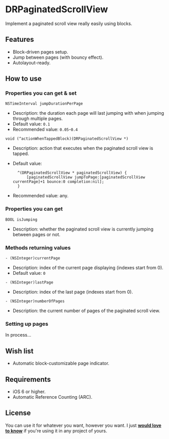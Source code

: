 DRPaginatedScrollView
=====================

Implement a paginated scroll view really easily using blocks.

## Features

- Block-driven pages setup.
- Jump between pages (with bouncy effect).
- Autolayout-ready.

## How to use

### Properties you can get & set

`NSTimeInterval jumpDurationPerPage`

- Description: the duration each page will last jumping with when jumping through multiple pages.
- Default value: `0.1`
- Recommended value: `0.05`-`0.4`

`void (^actionWhenTappedBlock)(DRPaginatedScrollView *)`

- Description: action that executes when the paginated scroll view is tapped.
- Default value:

		^(DRPaginatedScrollView * paginatedScrollView) {
			[paginatedScrollView jumpToPage:[paginatedScrollView currentPage]+1 bounce:0 completion:nil];
		}
		
- Recommended value: any.

### Properties you can get

`BOOL isJumping`

- Description: whether the paginated scroll view is currently jumping between pages or not.

### Methods returning values

`- (NSInteger)currentPage`

- Description: index of the current page displaying (indexes start from 0).
- Default value: `0`

`- (NSInteger)lastPage`

- Description: index of the last page (indexes start from 0).

`- (NSInteger)numberOfPages`

- Description: the current number of pages of the paginated scroll view.

### Setting up pages

In process...

## Wish list

- Automatic block-customizable page indicator.

## Requirements

- iOS 6 or higher.
- Automatic Reference Counting (ARC).

## License

You can use it for whatever you want, however you want. I just **[would love to know](mailto:dromaguirre@gmail.com)** if you're using it in any project of yours.